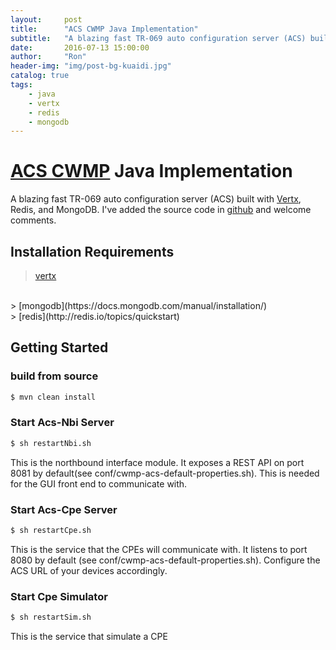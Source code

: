 ```yaml
---
layout:     post
title:      "ACS CWMP Java Implementation"
subtitle:   "A blazing fast TR-069 auto configuration server (ACS) built with Vertx, Redis, and MongoDB. "
date:       2016-07-13 15:00:00
author:     "Ron"
header-img: "img/post-bg-kuaidi.jpg"
catalog: true
tags:
    - java
    - vertx
    - redis
    - mongodb
---
```


[ACS CWMP](https://www.broadband-forum.org/cwmp.php) Java Implementation
===============================
A blazing fast TR-069 auto configuration server (ACS) built with [Vertx](http://vertx.io/vertx2/), Redis, and MongoDB. I've added the source code in [github](https://github.com/yrong/tinyacs) and welcome comments.

## Installation Requirements

> [vertx](http://vertx.io/vertx2/install.html)
<br>
> [mongodb](https://docs.mongodb.com/manual/installation/)
<br>
> [redis](http://redis.io/topics/quickstart)
<br>


## Getting Started

### build from source
``` bash
$ mvn clean install
```

### Start Acs-Nbi Server
``` bash
$ sh restartNbi.sh
```
This is the northbound interface module. It exposes a REST API on port 8081 by default(see conf/cwmp-acs-default-properties.sh). This is needed for the GUI front end to communicate with.

### Start Acs-Cpe Server
``` bash
$ sh restartCpe.sh
```
This is the service that the CPEs will communicate with. It listens to port 8080 by default (see conf/cwmp-acs-default-properties.sh). Configure the ACS URL of your devices accordingly.

### Start Cpe Simulator
``` bash
$ sh restartSim.sh
```
This is the service that simulate a CPE 





